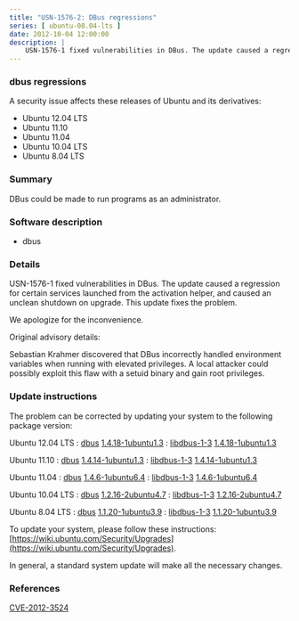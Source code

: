 ```yaml
---
title: "USN-1576-2: DBus regressions"
series: [ ubuntu-08.04-lts ]
date: 2012-10-04 12:00:00
description: |
    USN-1576-1 fixed vulnerabilities in DBus. The update caused a regression for certain services launched from the activation helper, and caused an unclean shutdown on upgrade. This update fixes the problem.
--- 
```

 
### dbus regressions

A security issue affects these releases of Ubuntu and its derivatives:

* Ubuntu 12.04 LTS
* Ubuntu 11.10
* Ubuntu 11.04
* Ubuntu 10.04 LTS
* Ubuntu 8.04 LTS

### Summary

DBus could be made to run programs as an administrator. 

### Software description

* dbus 

### Details

USN-1576-1 fixed vulnerabilities in DBus. The update caused a regression for certain services launched from the activation helper, and caused an unclean shutdown on upgrade. This update fixes the problem.

We apologize for the inconvenience.

Original advisory details:

 Sebastian Krahmer discovered that DBus incorrectly handled environment variables when running with elevated privileges. A local attacker could possibly exploit this flaw with a setuid binary and gain root privileges. 

### Update instructions

The problem can be corrected by updating your system to the following package version:

Ubuntu 12.04 LTS
 : [dbus](https://launchpad.net/ubuntu/+source/dbus) <span> [1.4.18-1ubuntu1.3](https://launchpad.net/ubuntu/+source/dbus/1.4.18-1ubuntu1.3) </span> 
 : [libdbus-1-3](https://launchpad.net/ubuntu/+source/dbus) <span> [1.4.18-1ubuntu1.3](https://launchpad.net/ubuntu/+source/dbus/1.4.18-1ubuntu1.3) </span> 

Ubuntu 11.10
 : [dbus](https://launchpad.net/ubuntu/+source/dbus) <span> [1.4.14-1ubuntu1.3](https://launchpad.net/ubuntu/+source/dbus/1.4.14-1ubuntu1.3) </span> 
 : [libdbus-1-3](https://launchpad.net/ubuntu/+source/dbus) <span> [1.4.14-1ubuntu1.3](https://launchpad.net/ubuntu/+source/dbus/1.4.14-1ubuntu1.3) </span> 

Ubuntu 11.04
 : [dbus](https://launchpad.net/ubuntu/+source/dbus) <span> [1.4.6-1ubuntu6.4](https://launchpad.net/ubuntu/+source/dbus/1.4.6-1ubuntu6.4) </span> 
 : [libdbus-1-3](https://launchpad.net/ubuntu/+source/dbus) <span> [1.4.6-1ubuntu6.4](https://launchpad.net/ubuntu/+source/dbus/1.4.6-1ubuntu6.4) </span> 

Ubuntu 10.04 LTS
 : [dbus](https://launchpad.net/ubuntu/+source/dbus) <span> [1.2.16-2ubuntu4.7](https://launchpad.net/ubuntu/+source/dbus/1.2.16-2ubuntu4.7) </span> 
 : [libdbus-1-3](https://launchpad.net/ubuntu/+source/dbus) <span> [1.2.16-2ubuntu4.7](https://launchpad.net/ubuntu/+source/dbus/1.2.16-2ubuntu4.7) </span> 

Ubuntu 8.04 LTS
 : [dbus](https://launchpad.net/ubuntu/+source/dbus) <span> [1.1.20-1ubuntu3.9](https://launchpad.net/ubuntu/+source/dbus/1.1.20-1ubuntu3.9) </span> 
 : [libdbus-1-3](https://launchpad.net/ubuntu/+source/dbus) <span> [1.1.20-1ubuntu3.9](https://launchpad.net/ubuntu/+source/dbus/1.1.20-1ubuntu3.9) </span> 

To update your system, please follow these instructions: [https://wiki.ubuntu.com/Security/Upgrades](https://wiki.ubuntu.com/Security/Upgrades).

In general, a standard system update will make all the necessary changes. 

### References

 [CVE-2012-3524](http://people.ubuntu.com/~ubuntu-security/cve/CVE-2012-3524)
 
